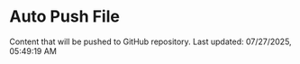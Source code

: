 # Auto Push File

Content that will be pushed to GitHub repository.
Last updated: 07/27/2025, 05:49:19 AM